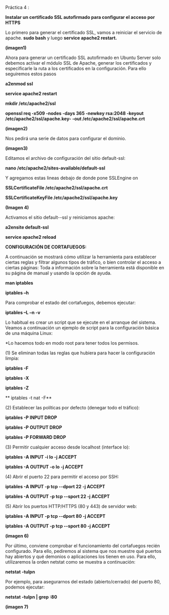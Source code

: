 ﻿Práctica 4 :**Instalar un certificado SSL autofirmado para configurar el acceso por HTTPS**Lo primero para generar el certificado SSL, vamos a reiniciar el servicio de apache. **sudo bash** y luego **service apache2 restart.****(imagen1)**Ahora para generar un certificado SSL autofirmado en Ubuntu Server solo debemos activar el módulo SSL de Apache, generar los certificados y especificarle la ruta a los certificados en la configuración. Para ello seguiremos estos pasos**a2enmod ssl****service apache2 restart****mkdir /etc/apache2/ssl****openssl req -x509 -nodes -days 365 -newkey rsa:2048 -keyout /etc/apache2/ssl/apache.key- -out /etc/apache2/ssl/apache.crt****(imagen2)**Nos pedirá una serie de datos para configurar el dominio.**(imagen3)**Editamos el archivo de configuración del sitio default-ssl:**nano /etc/apache2/sites-available/default-ssl**Y agregamos estas lineas debajo de donde pone SSLEngine on**SSLCertificateFile /etc/apache2/ssl/apache.crt****SSLCertificateKeyFile /etc/apache2/ssl/apache.key****(Imagen 4)**Activamos el sitio default--ssl y reiniciamos apache:**a2ensite default-ssl****service apache2 reload****CONFIGURACIÓN DE CORTAFUEGOS:**A continuación se mostrará cómo utilizar la herramienta para establecer ciertas reglas y filtrar algunos tipos de tráfico, o bien controlar el acceso a ciertas páginas: Toda a información sobre la herramienta está disponible en su página de manual y usando la opción de ayuda.**man iptables****iptables –h**Para comprobar el estado del cortafuegos, debemos ejecutar:**iptables –L –n -v**Lo habitual es crear un script que se ejecute en el arranque del sistema. Veamos a continuación un ejemplo de script para la configuración básica de una máquina Linux:\*Lo hacemos todo en modo root para tener todos los permisos.(1) Se eliminan todas las reglas que hubiera para hacer la configuración limpia:**iptables -F****iptables -X****iptables -Z**** iptables -t nat -F**(2) Establecer las políticas por defecto (denegar todo el tráfico):**iptables -P INPUT DROP****iptables -P OUTPUT DROP****iptables -P FORWARD DROP**(3) Permitir cualquier acceso desde localhost (interface lo):**iptables -A INPUT -i lo -j ACCEPT****iptables -A OUTPUT -o lo -j ACCEPT**(4) Abrir el puerto 22 para permitir el acceso por SSH:**iptables -A INPUT -p tcp --dport 22 -j ACCEPT****iptables -A OUTPUT -p tcp --sport 22 -j ACCEPT**(5) Abrir los puertos HTTP/HTTPS (80 y 443) de servidor web:**iptables -A INPUT -p tcp --dport 80 -j ACCEPT****iptables -A OUTPUT -p tcp --sport 80 -j ACCEPT****(imagen 6)**Por último, conviene comprobar el funcionamiento del cortafuegos recién configurado. Para ello, pediremos al sistema que nos muestre qué puertos hay abiertos y qué demonios o aplicaciones los tienen en uso. Para ello, utilizaremos la orden netstat como se muestra a continuación:**netstat -tulpn**Por ejemplo, para asegurarnos del estado (abierto/cerrado) del puerto 80, podemos ejecutar:**netstat -tulpn | grep :80****(imagen 7)**